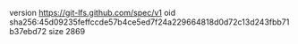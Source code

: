 version https://git-lfs.github.com/spec/v1
oid sha256:45d09235feffccde57b4ce5ed7f24a229664818d0d72c13d243fbb71b37ebd72
size 2869
